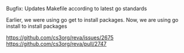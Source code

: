 Bugfix: Updates Makefile according to latest go standards

Earlier, we were using go get to install packages.
Now, we are using go install to install packages

https://github.com/cs3org/reva/issues/2675
https://github.com/cs3org/reva/pull/2747